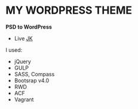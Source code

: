 # MY WORDPRESS THEME #
__PSD to WordPress__

* Live [JK](http://jk-architektura.pl/)

I used:

- jQuery
- GULP
- SASS, Compass 
- Bootsrap v4.0
- RWD
- ACF
- Vagrant
